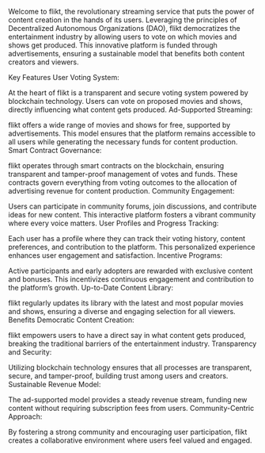 Welcome to flikt, the revolutionary streaming service that puts the power of content creation in the hands of its users. Leveraging the principles of Decentralized Autonomous Organizations (DAO), flikt democratizes the entertainment industry by allowing users to vote on which movies and shows get produced. This innovative platform is funded through advertisements, ensuring a sustainable model that benefits both content creators and viewers.

Key Features
User Voting System:

At the heart of flikt is a transparent and secure voting system powered by blockchain technology. Users can vote on proposed movies and shows, directly influencing what content gets produced.
Ad-Supported Streaming:

flikt offers a wide range of movies and shows for free, supported by advertisements. This model ensures that the platform remains accessible to all users while generating the necessary funds for content production.
Smart Contract Governance:

flikt operates through smart contracts on the blockchain, ensuring transparent and tamper-proof management of votes and funds. These contracts govern everything from voting outcomes to the allocation of advertising revenue for content production.
Community Engagement:

Users can participate in community forums, join discussions, and contribute ideas for new content. This interactive platform fosters a vibrant community where every voice matters.
User Profiles and Progress Tracking:

Each user has a profile where they can track their voting history, content preferences, and contribution to the platform. This personalized experience enhances user engagement and satisfaction.
Incentive Programs:

Active participants and early adopters are rewarded with exclusive content and bonuses. This incentivizes continuous engagement and contribution to the platform’s growth.
Up-to-Date Content Library:

flikt regularly updates its library with the latest and most popular movies and shows, ensuring a diverse and engaging selection for all viewers.
Benefits
Democratic Content Creation:

flikt empowers users to have a direct say in what content gets produced, breaking the traditional barriers of the entertainment industry.
Transparency and Security:

Utilizing blockchain technology ensures that all processes are transparent, secure, and tamper-proof, building trust among users and creators.
Sustainable Revenue Model:

The ad-supported model provides a steady revenue stream, funding new content without requiring subscription fees from users.
Community-Centric Approach:

By fostering a strong community and encouraging user participation, flikt creates a collaborative environment where users feel valued and engaged.
